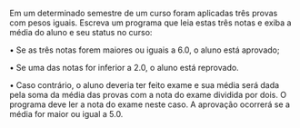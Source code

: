 Em um determinado semestre de um curso foram aplicadas três provas com pesos iguais. Escreva um programa que leia estas três notas e exiba a média do aluno e seu status no curso:

• Se as três notas forem maiores ou iguais a 6.0, o aluno está aprovado;

• Se uma das notas for inferior a 2.0, o aluno está reprovado.

• Caso contrário, o aluno deveria ter feito exame e sua média será dada pela soma da média das provas com a nota do exame dividida por dois. O programa deve ler a nota do exame neste caso. A aprovação ocorrerá se a média for maior ou igual a 5.0.
